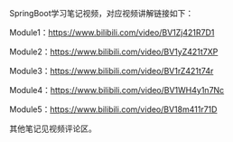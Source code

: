 SpringBoot学习笔记视频，对应视频讲解链接如下：

Module1：https://www.bilibili.com/video/BV1Zj421R7D1

Module2：https://www.bilibili.com/video/BV1yZ421t7XP

Module3：https://www.bilibili.com/video/BV1rZ421t74r

Module4：https://www.bilibili.com/video/BV1WH4y1n7Nc

Module5：https://www.bilibili.com/video/BV18m411r71D



其他笔记见视频评论区。

